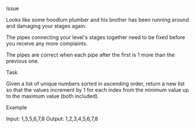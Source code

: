 Issue

Looks like some hoodlum plumber and his brother has been running around and damaging your stages again.

The pipes connecting your level's stages together need to be fixed before you receive any more complaints.

The pipes are correct when each pipe after the first is 1 more than the previous one.

Task

Given a list of unique numbers sorted in ascending order, return a new list so that the values increment by 1 for each index from the minimum value up to the maximum value (both included).

Example

Input:  1,3,5,6,7,8 Output: 1,2,3,4,5,6,7,8
